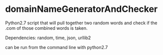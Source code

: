 domainNameGeneratorAndChecker
=============================

Python2.7 script that will pull together two random words and check if the .com of those combined words is taken.

Dependencies:
random,
time,
json,
urllib2

can be run from the command line with python2.7
